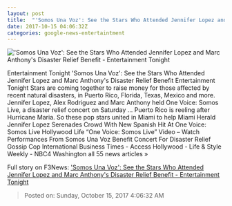 ```yaml
---
layout: post
title:  "'Somos Una Voz': See the Stars Who Attended Jennifer Lopez and Marc Anthony's Disaster Relief Benefit - Entertainment Tonight"
date: 2017-10-15 04:06:32Z
categories: google-news-entertaintment
---
```


!['Somos Una Voz': See the Stars Who Attended Jennifer Lopez and Marc Anthony's Disaster Relief Benefit - Entertainment Tonight](http://www.etonline.com/sites/default/files/styles/max_1280x720/public/images/2017-10/1280_somos_una_voz_gettyimages-861451096.jpg?itok=obyAz67r)

Entertainment Tonight 'Somos Una Voz': See the Stars Who Attended Jennifer Lopez and Marc Anthony's Disaster Relief Benefit Entertainment Tonight Stars are coming together to raise money for those affected by recent natural disasters, in Puerto Rico, Florida, Texas, Mexico and more. Jennifer Lopez, Alex Rodriguez and Marc Anthony held One Voice: Somos Live, a disaster relief concert on Saturday ... Puerto Rico is reeling after Hurricane Maria. So these pop stars united in Miami to help Miami Herald Jennifer Lopez Serenades Crowd With New Spanish Hit At One Voice: Somos Live Hollywood Life “One Voice: Somos Live” Video – Watch Performances From Somos Una Voz Benefit Concert For Disaster Relief Gossip Cop International Business Times - Access Hollywood - Life & Style Weekly - NBC4 Washington all 55 news articles »


Full story on F3News: ['Somos Una Voz': See the Stars Who Attended Jennifer Lopez and Marc Anthony's Disaster Relief Benefit - Entertainment Tonight](http://www.f3nws.com/n/ZussGC)

> Posted on: Sunday, October 15, 2017 4:06:32 AM
